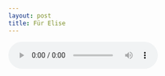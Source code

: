 ```yaml
---
layout: post
title: Für Elise
---
```


<audio src="https://github.com/comacros/comacros.github.io/raw/master/images/Fur Elise.wav" controls preload></audio>
